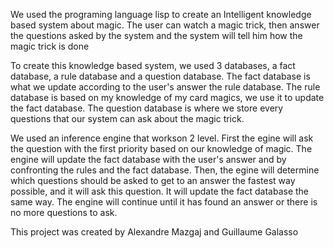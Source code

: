 We used the programing language lisp to create an Intelligent knowledge based system about magic. The user can watch a magic trick, then answer the questions asked by the system and the system will tell him how the magic trick is done

To create this knowledge based system, we used 3 databases, a fact database, a rule database and a question database.
The fact database is what we update according to the user's answer the rule database.
The rule database is based on my knowledge of my card magics, we use it to update the fact database.
The question database is where we store every questions that our system can ask about the magic trick.

We used an inference engine that workson 2 level.
First the egine will ask the question with the first priority based on our knowledge of magic. The engine will update the fact database with the user's answer and by confronting the rules and the fact database.
Then, the egine will determine which questions should be asked to get to an answer the fastest way possible, and it will ask this question. It will update the fact database the same way.
The engine will continue until it has found an answer or there is no more questions to ask.


This project was created by Alexandre Mazgaj and Guillaume Galasso
